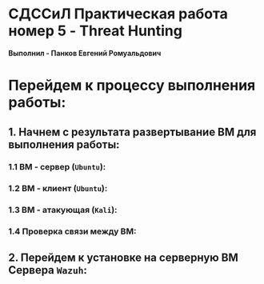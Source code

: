 # **СДССиЛ Практическая работа номер 5 - Threat Hunting**
**Выполнил - Панков Евгений Ромуальдович**
# **Перейдем к процессу выполнения работы:**
## **1. Начнем с результата развертывание ВМ для выполнения работы:**
### **1.1 ВМ - сервер (`Ubuntu`):**

### **1.2 ВМ - клиент (`Ubuntu`):**

### **1.3 ВМ - атакующая (`Kali`):**

### **1.4 Проверка связи между ВМ:**

## **2. Перейдем к установке на серверную ВМ Сервера `Wazuh`:**
